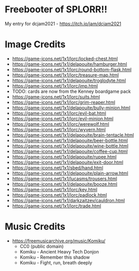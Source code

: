 # Freebooter of SPLORR!!
My entry for dcjam2021 - https://itch.io/jam/dcjam2021

# Image Credits
* https://game-icons.net/1x1/lorc/locked-chest.html
* https://game-icons.net/1x1/delapouite/hamburger.html
* https://game-icons.net/1x1/lorc/round-bottom-flask.html
* https://game-icons.net/1x1/lorc/treasure-map.html
* https://game-icons.net/1x1/delapouite/troglodyte.html
* https://game-icons.net/1x1/lorc/imp.html
* TODO: cards are now from the Kenney boardgame pack
* https://game-icons.net/1x1/lorc/suits.html
* https://game-icons.net/1x1/lorc/grim-reaper.html
* https://game-icons.net/1x1/delapouite/bully-minion.html
* https://game-icons.net/1x1/lorc/evil-bat.html
* https://game-icons.net/1x1/lorc/evil-minion.html
* https://game-icons.net/1x1/lorc/werewolf.html
* https://game-icons.net/1x1/lorc/wyvern.html
* https://game-icons.net/1x1/delapouite/brain-tentacle.html
* https://game-icons.net/1x1/delapouite/beer-bottle.html
* https://game-icons.net/1x1/delapouite/wine-bottle.html
* https://game-icons.net/1x1/delapouite/coffee-cup.html
* https://game-icons.net/1x1/delapouite/rupee.html
* https://game-icons.net/1x1/delapouite/exit-door.html
* https://game-icons.net/1x1/sbed/hand.html
* https://game-icons.net/1x1/delapouite/plain-arrow.html
* https://game-icons.net/1x1/lucasms/trousers.html
* https://game-icons.net/1x1/delapouite/booze.html
* https://game-icons.net/1x1/lorc/key.html
* https://game-icons.net/1x1/lorc/padlock.html
* https://game-icons.net/1x1/darkzaitzev/cauldron.html
* https://game-icons.net/1x1/lorc/trade.html

# Music Credits
* https://freemusicarchive.org/music/Komiku/
  * CC0 (public domain)
  * Komiku - Ancient Heavy Tech Donjon
  * Komiku - Remember this shadow
  * Komiku - Fight, run, breath deeply